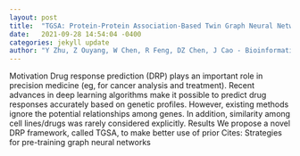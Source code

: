 ```yaml
---
layout: post
title:  "TGSA: Protein-Protein Association-Based Twin Graph Neural Networks for Drug Response Prediction with Similarity Augmentation"
date:   2021-09-28 14:54:04 -0400
categories: jekyll update
author: "Y Zhu, Z Ouyang, W Chen, R Feng, DZ Chen, J Cao - Bioinformatics, 2021"
---
```

Motivation Drug response prediction (DRP) plays an important role in precision medicine (eg, for cancer analysis and treatment). Recent advances in deep learning algorithms make it possible to predict drug responses accurately based on genetic profiles. However, existing methods ignore the potential relationships among genes. In addition, similarity among cell lines/drugs was rarely considered explicitly. Results We propose a novel DRP framework, called TGSA, to make better use of prior Cites: Strategies for pre-training graph neural networks